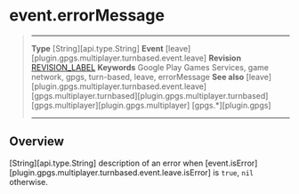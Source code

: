# event.errorMessage

> --------------------- ------------------------------------------------------------------------------------------
> __Type__              [String][api.type.String]
> __Event__             [leave][plugin.gpgs.multiplayer.turnbased.event.leave]
> __Revision__          [REVISION_LABEL](REVISION_URL)
> __Keywords__          Google Play Games Services, game network, gpgs, turn-based, leave, errorMessage
> __See also__          [leave][plugin.gpgs.multiplayer.turnbased.event.leave]
>						[gpgs.multiplayer.turnbased][plugin.gpgs.multiplayer.turnbased]
>						[gpgs.multiplayer][plugin.gpgs.multiplayer]
>                       [gpgs.*][plugin.gpgs]
> --------------------- ------------------------------------------------------------------------------------------

## Overview

[String][api.type.String] description of an error when [event.isError][plugin.gpgs.multiplayer.turnbased.event.leave.isError] is `true`, `nil` otherwise.